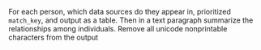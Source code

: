 For each person, which data sources do they appear in, prioritized `match_key`, and output as a table.
Then in a text paragraph summarize the relationships among individuals.
Remove all unicode nonprintable characters from the output



